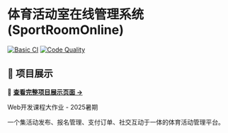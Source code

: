 # 体育活动室在线管理系统 (SportRoomOnline)

[![Basic CI](https://github.com/lajoyazyh/sportRoomOnline/actions/workflows/basic-ci.yml/badge.svg)](https://github.com/lajoyazyh/sportRoomOnline/actions/workflows/basic-ci.yml)
[![Code Quality](https://github.com/lajoyazyh/sportRoomOnline/actions/workflows/code-quality.yml/badge.svg)](https://github.com/lajoyazyh/sportRoomOnline/actions/workflows/code-quality.yml)

## 🌟 项目展示

🎯 **[查看完整项目展示页面 →](https://lajoyazyh.github.io/sportRoomOnline/)**

Web开发课程大作业 - 2025暑期

一个集活动发布、报名管理、支付订单、社交互动于一体的体育活动管理平台。
